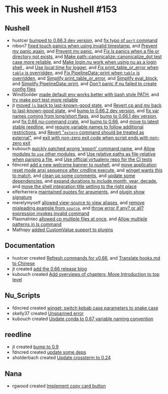# This week in Nushell #153

## Nushell

- hustcer [bumped to 0.66.3 dev version](https://github.com/nushell/nushell/pull/6183), and [fix typo of `port` command](https://github.com/nushell/nushell/pull/6120)
- nibon7 [fixed touch panics when using invalid timestamp](https://github.com/nushell/nushell/pull/6181), and [Prevent mv panic again](https://github.com/nushell/nushell/pull/6171), and [Prevent mv panic](https://github.com/nushell/nushell/pull/6158), and [Fix ls panics when a file or directory not exists](https://github.com/nushell/nushell/pull/6148), and [Make path::canonicalize::canonicalize_dot test case more reliable](https://github.com/nushell/nushell/pull/6141), and [Make login.nu work when using nu as a login shell ](https://github.com/nushell/nushell/pull/6134), and [Use local time for logger](https://github.com/nushell/nushell/pull/6132), and [Fix print_table_or_error when `table` is overridden](https://github.com/nushell/nushell/pull/6130), and [Fix PipelineData::print when `table` is overridden](https://github.com/nushell/nushell/pull/6129), and [Simplify print_table_or_error](https://github.com/nushell/nushell/pull/6122), and [Simplify eval_block](https://github.com/nushell/nushell/pull/6121), and [Simplify PipelineData::print](https://github.com/nushell/nushell/pull/6119), and [Don't panic if nu failed to create config files ](https://github.com/nushell/nushell/pull/6104)
- WindSoilder [made default env works better with bash style PATH](https://github.com/nushell/nushell/pull/6176), and [try make port test more reliable](https://github.com/nushell/nushell/pull/6117)
- jt [moved `ls` back to last-known-good state](https://github.com/nushell/nushell/pull/6175), and [Revert cp and mv back to last-known-good state](https://github.com/nushell/nushell/pull/6169), and [bump to 0.66.2 dev version](https://github.com/nushell/nushell/pull/6157), and [fix var names coming from long/short flags](https://github.com/nushell/nushell/pull/6142), and [bump to 0.66.1 dev version](https://github.com/nushell/nushell/pull/6140), and [fix 0.66 nu-command crate](https://github.com/nushell/nushell/pull/6138), and [bump to 0.66](https://github.com/nushell/nushell/pull/6137), and [move to latest stable reedline](https://github.com/nushell/nushell/pull/6136), and [require variable names to follow additional restrictions](https://github.com/nushell/nushell/pull/6125), and [Revert "`extern` command should be treated as external"](https://github.com/nushell/nushell/pull/6116), and [exit with non-zero exit code when script ends with non-zero exit](https://github.com/nushell/nushell/pull/6115)
- kubouch [quickly patched wrong 'export' command name](https://github.com/nushell/nushell/pull/6168), and [Allow modules to `use` other modules](https://github.com/nushell/nushell/pull/6162), and [Use relative paths as file-relative when parsing a file](https://github.com/nushell/nushell/pull/6150), and [Use official virtualenv repo for the CI tests](https://github.com/nushell/nushell/pull/6127)
- fdncred [add a new welcome banner to nushell](https://github.com/nushell/nushell/pull/6163), and [move application reset mode ansi sequence after cmdline execute](https://github.com/nushell/nushell/pull/6153), and [winget wants this to match](https://github.com/nushell/nushell/pull/6152), and [clean up some comments](https://github.com/nushell/nushell/pull/6147), and [update some dependencies](https://github.com/nushell/nushell/pull/6131), and [expand durations to include month, year, decade](https://github.com/nushell/nushell/pull/6123), and [move the shell integration title setting to the right place](https://github.com/nushell/nushell/pull/6112)
- elferherrera [maintained quotes for arguments](https://github.com/nushell/nushell/pull/6161), and [plugin show signature](https://github.com/nushell/nushell/pull/6126)
- merelymyself [allowed view-source to view aliases](https://github.com/nushell/nushell/pull/6135), and [remove misleading example from `source`](https://github.com/nushell/nushell/pull/6118), and [throw error if any? or all? expression invokes invalid command](https://github.com/nushell/nushell/pull/6110)
- PlasmaIntec [allowed cp multiple files at once](https://github.com/nushell/nushell/pull/6114), and [Allow multiple patterns in ls command](https://github.com/nushell/nushell/pull/6098)
- Mathspy [added CustomValue support to plugins](https://github.com/nushell/nushell/pull/6070)

## Documentation

- hustcer created [Refresh commands for v0.66](https://github.com/nushell/nushell.github.io/pull/544), and [Translate hooks.md to Chinese](https://github.com/nushell/nushell.github.io/pull/541)
- jt created [add the 0.66 release blog](https://github.com/nushell/nushell.github.io/pull/543)
- kubouch created [Add overviews of chapters; Move Introduction to top level](https://github.com/nushell/nushell.github.io/pull/542)

## Nu_Scripts

- fdncred created [winget: switch kebab case parameters to snake case](https://github.com/nushell/nu_scripts/pull/269)
- skelly37 created [Unspanned error](https://github.com/nushell/nu_scripts/pull/267)
- kubouch created [Update conda to 0.67 variable naming convention](https://github.com/nushell/nu_scripts/pull/266)

## reedline

- jt created [bump to 0.9](https://github.com/nushell/reedline/pull/454)
- fdncred created [update some deps](https://github.com/nushell/reedline/pull/453)
- sholderbach created [Update crossterm to 0.24](https://github.com/nushell/reedline/pull/447)

## Nana

- rgwood created [Implement copy card button](https://github.com/nushell/nana/pull/61)
